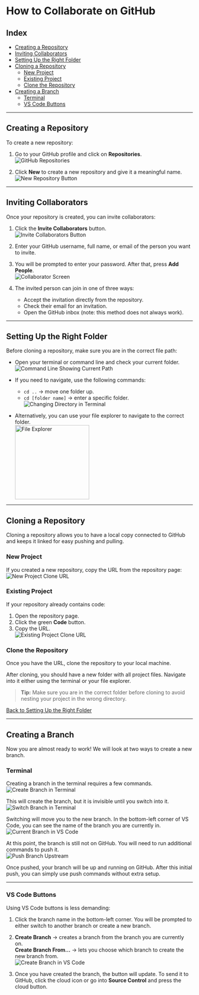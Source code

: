 # How to Collaborate on GitHub

## Index
- [Creating a Repository](#creating-a-repository)
- [Inviting Collaborators](#inviting-collaborators)
- [Setting Up the Right Folder](#setting-up-the-right-folder)
- [Cloning a Repository](#cloning-a-repository)
  - [New Project](#new-project)
  - [Existing Project](#existing-project)
  - [Clone the Repository](#clone-the-repository)
- [Creating a Branch](#creating-a-branch)
  - [Terminal](#terminal)
  - [VS Code Buttons](#vscode-buttons)

---

## Creating a Repository

To create a new repository:

1. Go to your GitHub profile and click on **Repositories**.  
   <img src="./images/readme/header.png" alt="GitHub Repositories">

2. Click **New** to create a new repository and give it a meaningful name.  
   <img src="./images/readme/newbtn.png" alt="New Repository Button">

---

## Inviting Collaborators

Once your repository is created, you can invite collaborators:

1. Click the **Invite Collaborators** button.  
   <img src="./images/readme/cardColl.png" alt="Invite Collaborators Button">

2. Enter your GitHub username, full name, or email of the person you want to invite.

3. You will be prompted to enter your password. After that, press **Add People**.  
   <img src="./images/readme/collabscreen.png" alt="Collaborator Screen">

4. The invited person can join in one of three ways:
   - Accept the invitation directly from the repository.
   - Check their email for an invitation.
   - Open the GitHub inbox (note: this method does not always work).

---

## Setting Up the Right Folder

Before cloning a repository, make sure you are in the correct file path:

- Open your terminal or command line and check your current folder.  
  <img src="./images/readme/comandline.png" alt="Command Line Showing Current Path">

- If you need to navigate, use the following commands:
  - `cd ..` → move one folder up.
  - `cd [folder name]` → enter a specific folder.  
    <img src="./images/readme/cd.png" alt="Changing Directory in Terminal">

- Alternatively, you can use your file explorer to navigate to the correct folder.  
  <img src="./images/readme/file.png" height="200" alt="File Explorer">

---

## Cloning a Repository

Cloning a repository allows you to have a local copy connected to GitHub and keeps it linked for easy pushing and pulling.

### New Project

If you created a new repository, copy the URL from the repository page:  
<img src="./images/readme/newprojclone.png" alt="New Project Clone URL">

### Existing Project

If your repository already contains code:

1. Open the repository page.
2. Click the green **Code** button.
3. Copy the URL.  
   <img src="./images/readme/old project.png" alt="Existing Project Clone URL">

### Clone the Repository

Once you have the URL, clone the repository to your local machine.  

After cloning, you should have a new folder with all project files. Navigate into it either using the terminal or your file explorer.  

> **Tip:** Make sure you are in the correct folder before cloning to avoid nesting your project in the wrong directory.

[Back to Setting Up the Right Folder](#setting-up-the-right-folder)

---

## Creating a Branch

Now you are almost ready to work! We will look at two ways to create a new branch.

### Terminal

Creating a branch in the terminal requires a few commands.  
<img src="./images/readme/branchMake.png" alt="Create Branch in Terminal">

This will create the branch, but it is invisible until you switch into it.  
<img src="./images/readme/branchswitch.png" alt="Switch Branch in Terminal">

Switching will move you to the new branch. In the bottom-left corner of VS Code, you can see the name of the branch you are currently in.  
<img src="./images/readme/currbranch.png" alt="Current Branch in VS Code">

At this point, the branch is still not on GitHub. You will need to run additional commands to push it.  
<img src="./images/readme/upstream.png" alt="Push Branch Upstream">

Once pushed, your branch will be up and running on GitHub. After this initial push, you can simply use push commands without extra setup.

---

### VS Code Buttons

Using VS Code buttons is less demanding:

1. Click the branch name in the bottom-left corner. You will be prompted to either switch to another branch or create a new branch.

2. **Create Branch** → creates a branch from the branch you are currently on.  
   **Create Branch From...** → lets you choose which branch to create the new branch from.  
   <img src="./images/readme/newbranch.png" alt="Create Branch in VS Code">

3. Once you have created the branch, the button will update. To send it to GitHub, click the cloud icon or go into **Source Control** and press the cloud button.
